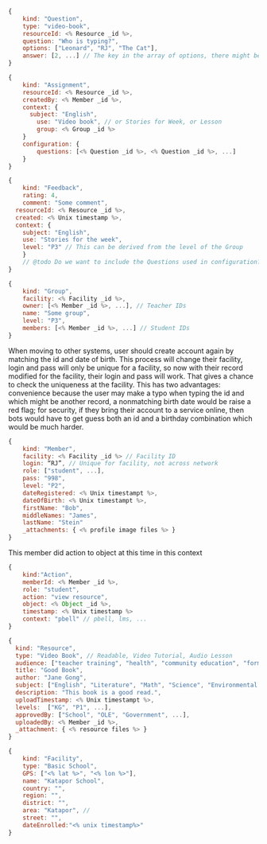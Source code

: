```js
{
	kind: "Question",
	type: "video-book",
	resourceId: <% Resource _id %>,
	question: "Who is typing?",
	options: ["Leonard", "RJ", "The Cat"],
	answer: [2, ...] // The key in the array of options, there might be many answers
}
```

```js
{
	kind: "Assignment",
	resourceId: <% Resource _id %>,
	createdBy: <% Member _id %>, 
	context: {
	  subject: "English",
		use: "Video book", // or Stories for Week, or Lesson
		group: <% Group _id %>
	}
	configuration: {
		questions: [<% Question _id %>, <% Question _id %>, ...]
	}
}
```

```js
{
	kind: "Feedback",
	rating: 4,
	comment: "Some comment",
  resourceId: <% Resource _id %>,
  created: <% Unix timestamp %>,
  context: {
  	subject: "English",
  	use: "Stories for the week",
  	level: "P3" // This can be derived from the level of the Group
	}
	// @todo Do we want to include the Questions used in configuration?
}
```

```js
{
	kind: "Group",
	facility: <% Facility _id %>,
	owner: [<% Member _id %>, ...], // Teacher IDs
	name: "Some group",
	level: "P3",
	members: [<% Member _id %>, ...] // Student IDs
}
```

When moving to other systems, user should create account again by matching the id and date of birth. This process will change their facility, login and pass will only be unique for a facility, so now with their record modified for the facility, their login and pass will work. That gives a chance to check the uniqueness at the facility.  This has two advantages: convenience because the user may make a typo when typing the id and which might be another record, a nonmatching birth date would be raise a red flag; for security, if they bring their account to a service online, then bots would have to get guess both an id and a birthday combination which would be much harder. 

```js
{
	kind: "Member",
	facility: <% Facility _id %> // Facility ID
	login: “RJ”, // Unique for facility, not across network
	role: ["student", ...],
	pass: "998",
	level: "P2",
	dateRegistered: <% Unix timestampt %>,
	dateOfBirth: <% Unix timestampt %>,
	firstName: "Bob",
	middleNames: "James",
	lastName: "Stein"
	_attachments: { <% profile image files %> }
}
```


This member did action to object at this time in this context

```js
{
	kind:"Action",
	memberId: <% Member _id %>,
	role: "student",
	action: "view resource",
	object: <% Object _id %>, 
	timestamp: <% Unix timestamp %>
	context: "pbell" // pbell, lms, ...
}
```

```js
{
  kind: "Resource",
  type: "Video Book", // Readable, Video Tutorial, Audio Lesson
  audience: ["teacher training", "health", "community education", "formal education", ...]
  title: "Good Book",
  author: "Jane Gong", 
  subject: ["English", "Literature", "Math", "Science", "Environmental Studies", ...],
  description: "This book is a good read.",
  uploadTimestamp: <% Unix timestampt %>,
  levels:  ["KG", "P1", ...],
  approvedBy: ["School", "OLE", "Government", ...],
  uploadedBy: <% Member _id %>, 
  _attachment: { <% resource files %> }
}
```

```js
{
	kind: "Facility",
	type: "Basic School",
	GPS: ["<% lat %>", "<% lon %>"],
	name: "Katapor School",
	country: "",
	region: "",
	district: "",
	area: "Katapor", // 
	street: "",
	dateEnrolled:"<% unix timestamp%>"
}

```
